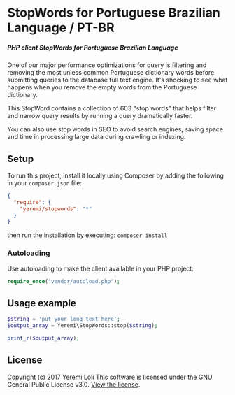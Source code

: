 # StopWords for Portuguese Brazilian Language / PT-BR
##### PHP client StopWords for Portuguese Brazilian Language

One of our major performance optimizations for query is filtering and removing the most unless common Portuguese dictionary words before submitting queries to the database full text engine. 
It's shocking to see what happens when you remove the empty words from the Portuguese dictionary.

This StopWord contains a collection of 603 "stop words" that helps filter and narrow query results by running a query dramatically faster.

You can also use stop words in SEO to avoid search engines, saving space and time in processing large data during crawling or indexing.

## Setup
To run this project, install it locally using Composer by adding the following in your `composer.json` file:

```json
{
  "require": {
    "yeremi/stopwords": "*"
  }
}
```

then run the installation by executing: `composer install`

### Autoloading
Use autoloading to make the client available in your PHP project:

```php
require_once("vendor/autoload.php");
```

## Usage example

```php
$string = 'put your long text here';
$output_array = Yeremi\StopWords::stop($string);

print_r($output_array);
```

## License
Copyright (c) 2017 Yeremi Loli
This software is licensed under the GNU General Public License v3.0. [View the license](LICENSE).
